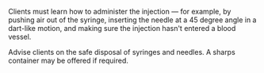 Clients must learn how to administer the injection — for example, by pushing air out of the syringe, inserting the needle at a 45 degree angle in a dart-like motion, and making sure the injection hasn't entered a blood vessel.

Advise clients on the safe disposal of syringes and needles. A sharps container may be offered if required.
